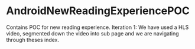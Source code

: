 
# AndroidNewReadingExperiencePOC
Contains POC for new reading experience.
Iteration 1: We have used a HLS video, segmented down the video into sub page and we are navigating through theses index. 


